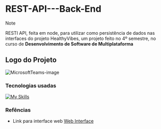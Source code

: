 # REST-API---Back-End
>[!NOTE]
> RESTI API, feita em node, para utilizar como persistência de dados nas interfaces do projeto HealthyVibes, um projeto feito no 4º semestre, no curso de **Desenvolvimento de Software de Multiplataforma**
## Logo do Projeto
![MicrosoftTeams-image](https://github.com/DaltonGuima/HealthyVibes-REST-API-Back-End/assets/83316074/531844d7-2e14-4847-8ca5-1dcff03811c3)
### Tecnologias usadas
[![My Skills](https://skillicons.dev/icons?i=ts,nodejs,mongodb,express&theme=dark)](https://skillicons.dev)

### Refências

- Link para interface web [Web Interface](https://github.com/lucasalbuquerque57/Healthy-Vibes-FrontEnd)

